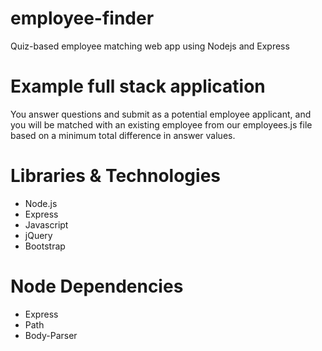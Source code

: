 # employee-finder
Quiz-based employee matching web app using Nodejs and Express

# Example full stack application
You answer questions and submit as a potential employee applicant, and you will be matched with an existing employee from our employees.js file based on a minimum total difference in answer values.

# Libraries & Technologies
* Node.js
* Express
* Javascript
* jQuery
* Bootstrap


# Node Dependencies
* Express
* Path
* Body-Parser